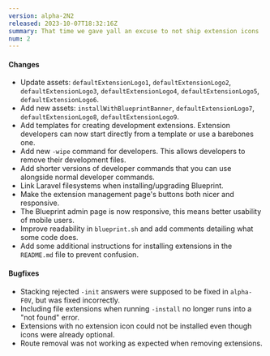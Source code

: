 ```yaml
---
version: alpha-2N2
released: 2023-10-07T18:32:16Z
summary: That time we gave yall an excuse to not ship extension icons
num: 2
---
```


#### Changes

- Update assets: `defaultExtensionLogo1`, `defaultExtensionLogo2`, `defaultExtensionLogo3`, `defaultExtensionLogo4`, `defaultExtensionLogo5`, `defaultExtensionLogo6`.
- Add new assets: `installWithBlueprintBanner`, `defaultExtensionLogo7`, `defaultExtensionLogo8`, `defaultExtensionLogo9`.
- Add templates for creating development extensions. Extension developers can now start directly from a template or use a barebones one.
- Add new `-wipe` command for developers. This allows developers to remove their development files.
- Add shorter versions of developer commands that you can use alongside normal developer commands.
- Link Laravel filesystems when installing/upgrading Blueprint.
- Make the extension management page's buttons both nicer and responsive.
- The Blueprint admin page is now responsive, this means better usability of mobile users.
- Improve readability in `blueprint.sh` and add comments detailing what some code does.
- Add some additional instructions for installing extensions in the `README.md` file to prevent confusion.

#### Bugfixes

- Stacking rejected `-init` answers were supposed to be fixed in `alpha-F0V`, but was fixed incorrectly.
- Including file extensions when running `-install` no longer runs into a "not found" error.
- Extensions with no extension icon could not be installed even though icons were already optional.
- Route removal was not working as expected when removing extensions.
